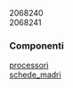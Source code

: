 2068240 <br>
2068241 <br>

### Componenti ###
[processori](/componenti/processori.md) <br>
[schede_madri](/componenti/schede_madri.md)


